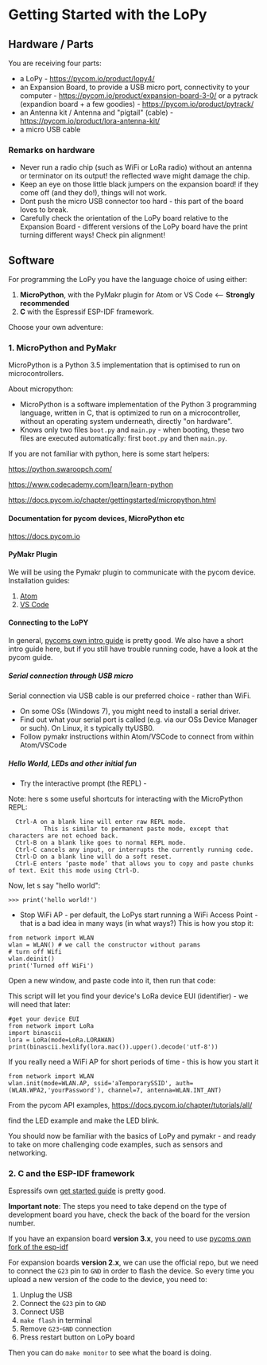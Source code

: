 # Getting Started with the LoPy

## Hardware / Parts

You are receiving four parts:

 - a LoPy - https://pycom.io/product/lopy4/
 - an Expansion Board, to provide a USB micro port, connectivity to your computer - https://pycom.io/product/expansion-board-3-0/ or a pytrack (expandion board + a few goodies) - https://pycom.io/product/pytrack/
 - an Antenna kit / Antenna and "pigtail" (cable) - https://pycom.io/product/lora-antenna-kit/
 - a micro USB cable

 ### Remarks on hardware

 - Never run a radio chip (such as WiFi or LoRa radio) without an antenna or terminator on its output! the reflected wave might damage the chip.
 - Keep an eye on those little black jumpers on the expansion board! if they come off (and they do!), things will not work.
 - Dont push the micro USB connector too hard - this part of the board loves to break.
 - Carefully check the orientation of the LoPy board relative to the Expansion Board - different versions of the LoPy board have the print turning different ways! Check pin alignment!


## Software

For programming the LoPy you have the language choice of using either:
1. **MicroPython**, with the PyMakr plugin for Atom or VS Code <-- __Strongly recommended__
2. **C** with the Espressif ESP-IDF framework. 

Choose your own adventure:

### 1. MicroPython and PyMakr

MicroPython is a Python 3.5 implementation that is optimised to run on microcontrollers.

About micropython:

 - MicroPython is a software implementation of the Python 3 programming language, written in C, that is optimized to run on a microcontroller, without an operating system underneath, directly "on hardware".
 - Knows only two files `boot.py` and `main.py` - when booting, these two files are executed automatically: first `boot.py` and then `main.py`.


If you are not familiar with python, here is some start helpers:

https://python.swaroopch.com/

https://www.codecademy.com/learn/learn-python

https://docs.pycom.io/chapter/gettingstarted/micropython.html


#### Documentation for pycom devices, MicroPython etc

https://docs.pycom.io

#### PyMakr Plugin

We will be using the Pymakr plugin to communicate with the pycom device.
Installation guides:
1. [Atom](https://docs.pycom.io/pymakr/installation/atom.html)
2. [VS Code](https://docs.pycom.io/pymakr/installation/vscode.html)

#### Connecting to the LoPY

In general, [pycoms own intro guide](https://docs.pycom.io/gettingstarted/programming/) is pretty good. We also have a short intro guide here, but if you still have trouble running code, have a look at the pycom guide.

##### Serial connection through USB micro

Serial connection via USB cable is our preferred choice - rather than WiFi.

- On some OSs (Windows 7), you might need to install a serial driver.
- Find out what your serial port is called (e.g. via our OSs Device Manager or such). On Linux, it s typically ttyUSB0.
- Follow pymakr instructions within Atom/VSCode to connect from within Atom/VSCode

##### Hello World, LEDs and other initial fun

 - Try the interactive prompt (the REPL) -

 Note: here s some useful shortcuts for interacting with the MicroPython REPL:

  ```
    Ctrl-A on a blank line will enter raw REPL mode.
            This is similar to permanent paste mode, except that characters are not echoed back.
    Ctrl-B on a blank like goes to normal REPL mode.
    Ctrl-C cancels any input, or interrupts the currently running code.
    Ctrl-D on a blank line will do a soft reset.
    Ctrl-E enters ‘paste mode’ that allows you to copy and paste chunks of text. Exit this mode using Ctrl-D.
  ```
 Now, let s say "hello world":

 ```
 >>> print('hello world!')
  ```

  - Stop WiFi AP - per default, the LoPys start running a WiFi Access Point - that is a bad idea in many ways (in what ways?)
  This is how you stop it:

  ```
from network import WLAN
wlan = WLAN() # we call the constructor without params
# turn off Wifi
wlan.deinit()
print('Turned off WiFi')
 ```

Open a new window, and paste code into it, then run that code:

 This script will let you find your device's LoRa device EUI (identifier) - we will need that later:

 ```
#get your device EUI
from network import LoRa
import binascii
lora = LoRa(mode=LoRa.LORAWAN)
print(binascii.hexlify(lora.mac()).upper().decode('utf-8'))
 ```

 If you really need a WiFi AP for short periods of time - this is how you start it

  ```
 from network import WLAN
wlan.init(mode=WLAN.AP, ssid='aTemporarySSID', auth=(WLAN.WPA2,'yourPassword'), channel=7, antenna=WLAN.INT_ANT)
 ```

 From the pycom API examples, https://docs.pycom.io/chapter/tutorials/all/

find the LED example and make the LED blink.

You should now be familiar with the basics of LoPy and pymakr -
and ready to take on more challenging code examples, such as sensors and networking.


### 2. C and the ESP-IDF framework

Espressifs own [get started guide](https://docs.espressif.com/projects/esp-idf/en/latest/get-started/index.html#) is pretty good.

**Important note**: 
The steps you need to take depend on the type of development board you have, check the back of the board for the version number.

If you have an expansion board __version 3.x__, you need to use [pycoms own fork of the esp-idf](https://github.com/pycom/pycom-esp-idf)

For expansion boards __version 2.x__, we can use the official repo, but we need to connect the `G23` pin to `GND` in order to flash the device. So every time you upload a new version of the code to the device, you need to:
1. Unplug the USB
2. Connect the `G23` pin to `GND`
3. Connect USB
4. `make flash` in terminal
5. Remove `G23`-`GND` connection
6. Press restart button on LoPy board

Then you can do `make monitor` to see what the board is doing.
